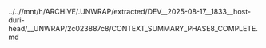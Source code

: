 ../..//mnt/h/ARCHIVE/.UNWRAP/extracted/DEV__2025-08-17__1833__host-duri-head/__UNWRAP/2c023887c8/CONTEXT_SUMMARY_PHASE8_COMPLETE.md